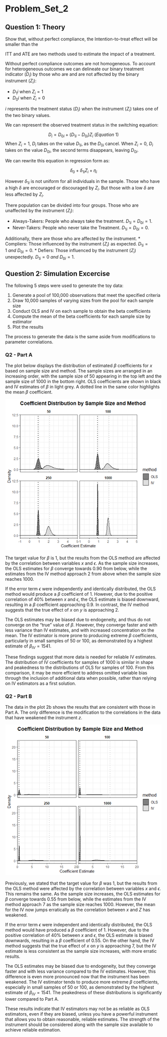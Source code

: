 Problem_Set_2
================

## Question 1: Theory

Show that, without perfect compliance, the Intention-to-treat effect
will be smaller than the

ITT and ATE are two methods used to estimate the impact of a treatment.

Without perfect compliance outcomes are not homogeneous. To account for
heterogeneous outcomes we can delineate our binary treatment indicator
($D_i$) by those who are and are not affected by the binary instrument
($Z_i$):

- $D_1i$ when $Z_i= 1$
- $D_0i$ when $Z_i= 0$

$i$ represents the treatment status ($D_i$) when the instrument ($Z_i$)
takes one of the two binary values.

We can represent the observed treatment status in the switching
equation:

$$D_i=D_{0i}+(D_{1i}-D_{0i})Z_i\ (Equation \ 1)$$ When $Z_i=1$, $D_i$
takes on the value $D_{1i}$, as the $D_{0i}$ cancel. When $Z_i=0$, $D_i$
takes on the value $D_{0i}$, the second terms disappears, leaving
$D_{0i}$.

We can rewrite this equation in regression form as:

$$\delta_{0}+\delta_{1i}Z_i+\eta_i$$

However $\delta_{1i}$ is not uniform for all individuals in the sample.
Those who have a high $\delta$ are encouraged or discouraged by $Z_i$.
But those with a low $\delta$ are less affected by $Z_i$.

There population can be divided into four groups. Those who are
unaffected by the instrument ($Z_i$):

- Always-Takers: People who always take the treatment.
  $D_{1i}=D_{0i}=1$.
- Never-Takers: People who never take the Treatment. $D_{1i}=D_{0i}=0$.

Additionally, there are those who are affected by the instrument. \*
Compliers: Those influenced by the instrument ($Z_i$) as expected.
$D_{1i}=1\ and\ D_{0i}=0$. \* Defiers: Those influenced by the
instrument ($Z_i$) unexpectedly. $D_{1i}=0\ and\ D_{0i}=1$.

## Question 2: Simulation Excercise

The following 5 steps were used to generate the toy data:

1.  Generate a pool of 100,000 observations that meet the specified
    criteria
2.  Draw 10,000 samples of varying sizes from the pool for each sample
    size
3.  Conduct OLS and IV on each sample to obtain the beta coefficients
4.  Compute the mean of the beta coefficients for each sample size by
    estimator
5.  Plot the results

The process to generate the data is the same aside from modifications to
parameter correlations.

### Q2 - Part A

The plot below displays the distribution of estimated $\beta$
coefficients for $x$ based on sample size and method. The sample sizes
are arranged in an increasing order, with the sample size of 50
appearing in the top left and the sample size of 1000 in the bottom
right. OLS coefficients are shown in black and IV estimates of $\beta$
in light grey. A dotted line in the same color highlights the mean
$\beta$ coefficient.

![an image caption Source: “Author”](Rplot_2a.png)

The target value for $\beta$ is 1, but the results from the OLS method
are affected by the correlation between variables $x$ and $\epsilon$. As
the sample size increases, the OLS estimates for $\beta$ converge
towards 0.90 from below, while the estimates from the IV method approach
2 from above when the sample size reaches 1000.

If the error term $\epsilon$ were independently and identically
distributed, the OLS method would produce a $\beta$ coefficient of 1.
However, due to the positive correlation of 40% between $x$ and
$\epsilon$, the OLS estimate is biased downward, resulting in a $\beta$
coefficient approaching 0.9. In contrast, the IV method suggests that
the true effect of $x$ on $y$ is approaching 2.

The OLS estimates may be biased due to endogeneity, and thus do not
converge on the “true” value of $\beta$. However, they converge faster
and with less variance than IV estimates, and with increased
concentration on the mean. The IV estimator is more prone to producing
extreme $\beta$ coefficients, particularly in small samples of 50 or
100, as demonstrated by a highest estimate of $\beta_{IV}=1541$.

These findings suggest that more data is needed for reliable IV
estimates. The distribution of IV coefficients for samples of 1000 is
similar in shape and peakedness to the distributions of OLS for samples
of 100. From this comparison, it may be more efficient to address
omitted variable bias through the inclusion of additional data when
possible, rather than relying on IV estimators as a first solution.

### Q2 - Part B

The data in the plot 2b shows the results that are consistent with those
in Part A. The only difference is the modification to the correlations
in the data that have weakened the instrument $z$.

![an image caption Source:](Rplot_2b.png)

Previously, we stated that the target value for $\beta$ was 1, but the
results from the OLS method were affected by the correlation between
variables $x$ and $\epsilon$. This remains the same. As the sample size
increases, the OLS estimates for $\beta$ converge towards 0.55 from
below, while the estimates from the IV method approach 7 as the sample
size reaches 1000. However, the mean for the IV now jumps erratically as
the correlation between $x$ and $Z$ has weakened.

If the error term $\epsilon$ were independent and identically
distributed, the OLS method would have produced a $\beta$ coefficient
of 1. However, due to the positive correlation of 40% between $x$ and
$\epsilon$, the OLS estimate is biased downwards, resulting in a $\beta$
coefficient of 0.55. On the other hand, the IV method suggests that the
true effect of $x$ on $y$ is approaching 7, but the IV estimate is less
consistent as the sample size increases, with more erratic results.

The OLS estimates may be biased due to endogeneity, but they converge
faster and with less variance compared to the IV estimates. However,
this difference is even more pronounced now that the instrument has been
weakened. The IV estimator tends to produce more extreme $\beta$
coefficients, especially in small samples of 50 or 100, as demonstrated
by the highest estimate of $\beta_{IV}=1541$. The peakedness of these
distributions is significantly lower compared to Part A.

These results indicate that IV estimators may not be as reliable as OLS
estimators, even if they are biased, unless you have a powerful
instrument that allows you to obtain reasonable, reliable estimates. The
strength of the instrument should be considered along with the sample
size available to achieve reliable estimation.
